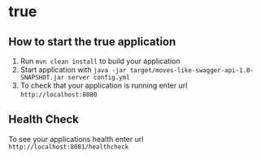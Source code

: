 # true

How to start the true application
---

1. Run `mvn clean install` to build your application
1. Start application with `java -jar target/moves-like-swagger-api-1.0-SNAPSHOT.jar server config.yml`
1. To check that your application is running enter url `http://localhost:8080`

Health Check
---

To see your applications health enter url `http://localhost:8081/healthcheck`
